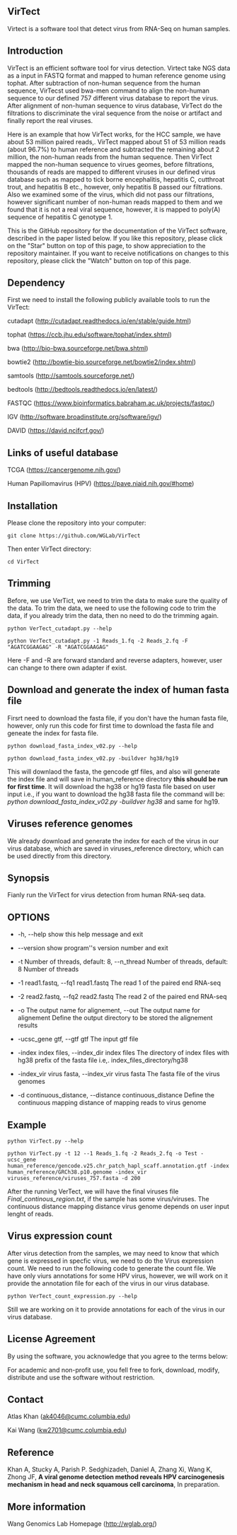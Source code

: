 ## VirTect


Virtect is a software tool that detect virus from RNA-Seq on human samples.


## Introduction

VirTect is an efficient software tool for virus detection. Virtect take NGS data as a input in FASTQ format and mapped to human reference genome using tophat. After subtraction of non-human sequence from the human sequence, VirTecst used bwa-men command to align the non-human sequence to our defined 757 different virus database to report the virus. After alignment of non-human sequence to virus database, VirTect do the filtrations to discriminate the viral sequence from the noise or artifact and finally report the real viruses. 

Here is an example that how VirTect works, for the HCC sample, we have about 53 million paired reads,. VirTect mapped about 51 of 53 million reads (about 96.7%) to human reference and subtracted the remaining about 2 million, the non-human reads from the human sequence. Then VirTect mapped the non-human sequence to virues geomes, before filtrations, thousands of reads are mapped to different viruses in our defined virus database such as mapped to tick borne encephalitis, hepatitis C, cutthroat trout, and hepatitis B etc., however, only hepatitis B passed our filtrations. Also we examined some of the virus, which did not pass our filtrations, however significant number of non-human reads mapped to them and we found that it is not a real viral sequence, however, it is mapped to poly(A) sequence of hepatitis C genotype 1.


This is the GitHub repository for the documentation of the VirTect software, described in the paper listed below. If you like this repository, please click on the "Star" button on top of this page, to show appreciation to the repository maintainer. If you want to receive notifications on changes to this repository, please click the "Watch" button on top of this page.

## Dependency

First we need to install the following publicly available tools to run the VirTect:

cutadapt (http://cutadapt.readthedocs.io/en/stable/guide.html)

tophat (https://ccb.jhu.edu/software/tophat/index.shtml)

bwa (http://bio-bwa.sourceforge.net/bwa.shtml)

bowtie2 (http://bowtie-bio.sourceforge.net/bowtie2/index.shtml)

samtools (http://samtools.sourceforge.net/)

bedtools (http://bedtools.readthedocs.io/en/latest/)

FASTQC (https://www.bioinformatics.babraham.ac.uk/projects/fastqc/)

IGV (http://software.broadinstitute.org/software/igv/)

DAVID (https://david.ncifcrf.gov/)

## Links of useful database

TCGA (https://cancergenome.nih.gov/)

Human Papillomavirus (HPV) (https://pave.niaid.nih.gov/#home)



## Installation

Please clone the repository into your computer:

    git clone https://github.com/WGLab/VirTect

Then enter VirTect directory:

    cd VirTect
    
## Trimming

Before, we use VerTict, we need to trim the data to make sure the quality of the data. To trim the data, we need to use the following code to trim the data, if you already trim the data, then no need to do the trimming again.

    python VerTect_cutadapt.py --help
    
    python VerTect_cutadapt.py -1 Reads_1.fq -2 Reads_2.fq -F "AGATCGGAAGAG" -R "AGATCGGAAGAG"


Here -F and -R are forward standard and reverse adapters, however, user can change to there own adapter if exist.

## Download and generate the index of human fasta file

Firsrt need to download the fasta file, if you don't have the human fasta file, however, only run this code for first time to download the fasta file and geneate the index for fasta file.

    python download_fasta_index_v02.py --help
    
    python download_fasta_index_v02.py -buildver hg38/hg19  
    
This will downlaod the fasta, the gencode gtf files, and also will generate the index file and will save in human_reference directory **this should be run for first time**. It will download the hg38 or hg19 fasta file based on user input i.e., if you want to download the hg38 fasta file the command will be: *python download_fasta_index_v02.py -buildver hg38* and same for hg19.

## Viruses reference genomes

We already download and generate the index for each of the virus in our virus database, which are saved in viruses_reference directory, which can be used directly from this directory.  

## Synopsis

Fianly run the VirTect for virus detection from human RNA-seq data.

## OPTIONS
 
 * -h, --help            show this help message and exit
 * --version show program''s version number and exit
 
 * -t Number of threads, default: 8, --n_thread Number of threads, default: 8
                        Number of threads
 * -1 read1.fastq, --fq1 read1.fastq
                        The read 1 of the paired end RNA-seq
 * -2 read2.fastq, --fq2 read2.fastq
                        The read 2 of the paired end RNA-seq
 * -o The output name for alignement, --out The output name for alignement
                        Define the output directory to be stored the
                        alignement results
 * -ucsc_gene gtf, --gtf gtf
                        The input gtf file
 * -index index files, --index_dir index files
                        The directory of index files with hg38 prefix of the
                        fasta file i.e,. index_files_directory/hg38
 * -index_vir virus fasta, --index_vir virus fasta
                        The fasta file of the virus genomes
 * -d continuous_distance, --distance continuous_distance
                        Define the continuous mapping distance of mapping
                        reads to virus genome

## Example

    python VirTect.py --help
    
    python VirTect.py -t 12 --1 Reads_1.fq -2 Reads_2.fq -o Test -ucsc_gene human_reference/gencode.v25.chr_patch_hapl_scaff.annotation.gtf -index human_reference/GRCh38.p10.genome -index_vir viruses_reference/viruses_757.fasta -d 200

After the running VerTect, we will have the final viruses file *Final_continous_region.txt*, if the sample has some virus/viruses. The continuous distance mapping distance virus genome depends on user input lenght of reads. 

## Virus expression count

After virus detection from the samples, we may need to know that which gene is expressed in specfic virus, we need to do the Virus expression count. We need to run the following code to generate the count file. We have only viurs annotations for some HPV virus, however, we will work on it provide the annotation file for each of the virus in our virus database.

    python VerTect_count_expression.py --help

Still we are working on it to provide annotations for each of the virus in our virus database.


## License Agreement

By using the software, you acknowledge that you agree to the terms below:

For academic and non-profit use, you fell free to fork, download, modify, distribute and use the software without restriction.
 
 ## Contact
Atlas Khan (ak4046@cumc.columbia.edu)

Kai Wang (kw2701@cumc.columbia.edu)

## Reference

Khan A, Stucky A, Parish P. Sedghizadeh, Daniel A, Zhang Xi, Wang K, Zhong JF, **A viral genome detection method reveals HPV carcinogenesis mechanism in head and neck squamous cell carcinoma**, In preparation. 


## More information
Wang Genomics Lab Homepage (http://wglab.org/)
